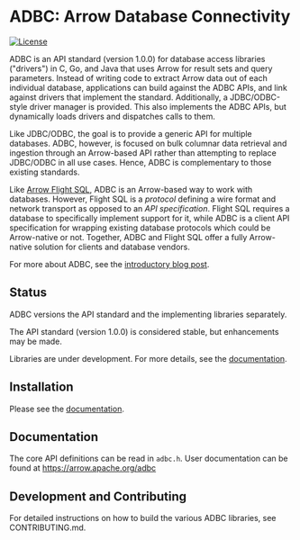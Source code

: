 <!---
  Licensed to the Apache Software Foundation (ASF) under one
  or more contributor license agreements.  See the NOTICE file
  distributed with this work for additional information
  regarding copyright ownership.  The ASF licenses this file
  to you under the Apache License, Version 2.0 (the
  "License"); you may not use this file except in compliance
  with the License.  You may obtain a copy of the License at

    http://www.apache.org/licenses/LICENSE-2.0

  Unless required by applicable law or agreed to in writing,
  software distributed under the License is distributed on an
  "AS IS" BASIS, WITHOUT WARRANTIES OR CONDITIONS OF ANY
  KIND, either express or implied.  See the License for the
  specific language governing permissions and limitations
  under the License.
-->

# ADBC: Arrow Database Connectivity

[![License](http://img.shields.io/:license-Apache%202-blue.svg)](https://github.com/apache/arrow-adbc/blob/master/LICENSE.txt)

ADBC is an API standard (version 1.0.0) for database access libraries ("drivers") in C, Go, and Java that uses Arrow for result sets and query parameters.
Instead of writing code to extract Arrow data out of each individual database, applications can build against the ADBC APIs, and link against drivers that implement the standard.
Additionally, a JDBC/ODBC-style driver manager is provided. This also implements the ADBC APIs, but dynamically loads drivers and dispatches calls to them.

Like JDBC/ODBC, the goal is to provide a generic API for multiple databases. ADBC, however, is focused on bulk columnar data retrieval and ingestion through an Arrow-based API rather than attempting to replace JDBC/ODBC in all use cases.
Hence, ADBC is complementary to those existing standards.

Like [Arrow Flight SQL][flight-sql], ADBC is an Arrow-based way to work with databases.
However, Flight SQL is a _protocol_ defining a wire format and network transport as opposed to an _API specification_. Flight SQL requires a database to specifically implement support for it, while ADBC is a client API specification for wrapping existing database protocols which could be Arrow-native or not.
Together, ADBC and Flight SQL offer a fully Arrow-native solution for clients and database vendors.

For more about ADBC, see the [introductory blog post][arrow-blog].

[arrow-blog]: https://arrow.apache.org/blog/2023/01/05/introducing-arrow-adbc/
[flight-sql]: https://arrow.apache.org/docs/format/FlightSql.html

## Status

ADBC versions the API standard and the implementing libraries separately.

The API standard (version 1.0.0) is considered stable, but enhancements may be made.

Libraries are under development.
For more details, see the [documentation](https://arrow.apache.org/adbc/main/driver/status.html).

## Installation

Please see the [documentation](https://arrow.apache.org/adbc/main/driver/installation.html).

## Documentation

The core API definitions can be read in `adbc.h`.
User documentation can be found at https://arrow.apache.org/adbc

## Development and Contributing

For detailed instructions on how to build the various ADBC libraries, see CONTRIBUTING.md.
